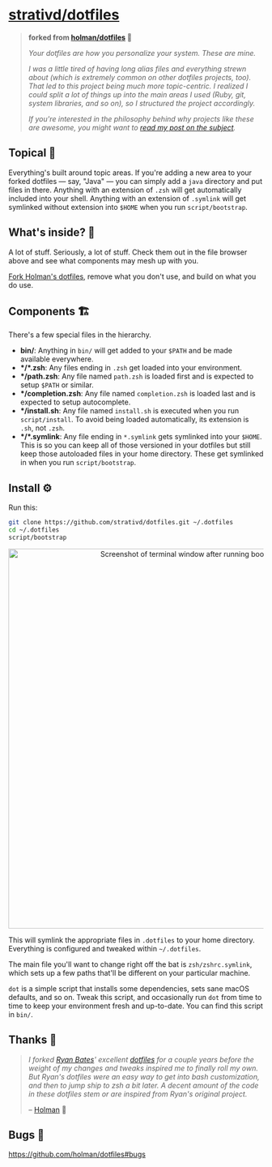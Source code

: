 # [strativd/dotfiles](https://github.com/strativd/dotfiles)

> **forked from [holman/dotfiles](https://github.com/holman/dotfiles) 🍴**
>
> _Your dotfiles are how you personalize your system. These are mine._
>
> _I was a little tired of having long alias files and everything strewn about_
> _(which is extremely common on other dotfiles projects, too). That led to this_
> _project being much more topic-centric. I realized I could split a lot of things_
> _up into the main areas I used (Ruby, git, system libraries, and so on), so I_
> _structured the project accordingly._
>
> _If you're interested in the philosophy behind why projects like these are_
> _awesome, you might want to [read my post on the subject](http://zachholman.com/2010/08/dotfiles-are-meant-to-be-forked/)._

## Topical 🎩

Everything's built around topic areas. If you're adding a new area to your
forked dotfiles — say, "Java" — you can simply add a `java` directory and put
files in there. Anything with an extension of `.zsh` will get automatically
included into your shell. Anything with an extension of `.symlink` will get
symlinked without extension into `$HOME` when you run `script/bootstrap`.

## What's inside? 👀

A lot of stuff. Seriously, a lot of stuff. Check them out in the file browser
above and see what components may mesh up with you.

[Fork Holman's dotfiles](https://github.com/holman/dotfiles/fork), remove what you don't
use, and build on what you do use.

## Components 🏗️

There's a few special files in the hierarchy.

- **bin/**: Anything in `bin/` will get added to your `$PATH` and be made
  available everywhere.
- **\*/\*.zsh**: Any files ending in `.zsh` get loaded into your
  environment.
- **\*/path.zsh**: Any file named `path.zsh` is loaded first and is
  expected to setup `$PATH` or similar.
- **\*/completion.zsh**: Any file named `completion.zsh` is loaded
  last and is expected to setup autocomplete.
- **\*/install.sh**: Any file named `install.sh` is executed when you run `script/install`. To avoid being loaded automatically, its extension is `.sh`, not `.zsh`.
- **\*/\*.symlink**: Any file ending in `*.symlink` gets symlinked into
  your `$HOME`. This is so you can keep all of those versioned in your dotfiles
  but still keep those autoloaded files in your home directory. These get
  symlinked in when you run `script/bootstrap`.

## Install ⚙️

Run this:

```sh
git clone https://github.com/strativd/dotfiles.git ~/.dotfiles
cd ~/.dotfiles
script/bootstrap
```
<p align="center">
  <img width="750" alt="Screenshot of terminal window after running bootstrap script" src="https://user-images.githubusercontent.com/25858762/149021118-5eb98d94-6231-4055-aa81-32045709b2e0.png">
</p>

This will symlink the appropriate files in `.dotfiles` to your home directory.
Everything is configured and tweaked within `~/.dotfiles`.

The main file you'll want to change right off the bat is `zsh/zshrc.symlink`,
which sets up a few paths that'll be different on your particular machine.

`dot` is a simple script that installs some dependencies, sets sane macOS
defaults, and so on. Tweak this script, and occasionally run `dot` from
time to time to keep your environment fresh and up-to-date. You can find
this script in `bin/`.

## Thanks 🤍

> _I forked [Ryan Bates](http://github.com/ryanb)' excellent
> [dotfiles](http://github.com/ryanb/dotfiles) for a couple years before the
> weight of my changes and tweaks inspired me to finally roll my own. But Ryan's
> dotfiles were an easy way to get into bash customization, and then to jump ship
> to zsh a bit later. A decent amount of the code in these dotfiles stem or are
> inspired from Ryan's original project._
>
> – [Holman](https://github.com/holman/dotfiles) 🙏

## Bugs 🐛

https://github.com/holman/dotfiles#bugs
